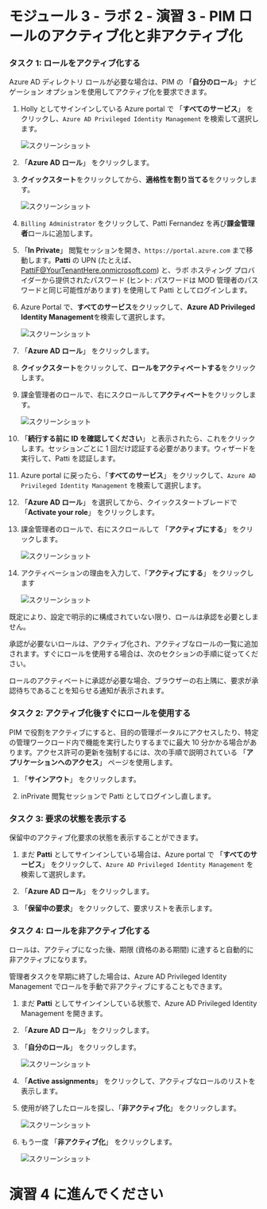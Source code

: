 # モジュール 3 - ラボ 2 - 演習 3 - PIM ロールのアクティブ化と非アクティブ化


### タスク 1: ロールをアクティブ化する


Azure AD ディレクトリ ロールが必要な場合は、PIM の 「**自分のロール**」 ナビゲーション オプションを使用してアクティブ化を要求できます。


1.  Holly としてサインインしている Azure portal で 「**すべてのサービス**」 をクリックし、`Azure AD Privileged Identity Management` を検索して選択します。

     ![スクリーンショット](../Media/a52510a3-b2a2-4b21-91a8-ee7f34b39a72.png)

1.  「**Azure AD ロール**」 をクリックします。
 
1.  **クイックスタート**をクリックしてから、**適格性を割り当てる**をクリックします。

     ![スクリーンショット](../Media/a7af9dbc-d901-4c9e-9cd5-63fd30726639.png)

1.  `Billing Administrator` をクリックして、Patti Fernandez を再び**課金管理者**ロールに追加します。


1.  「**In Private**」 閲覧セッションを開き、`https://portal.azure.com` まで移動します。**Patti** の UPN (たとえば、PattiF@YourTenantHere.onmicrosoft.com) と、ラボ ホスティング プロバイダーから提供されたパスワード (ヒント: パスワードは MOD 管理者のパスワードと同じ可能性があります) を使用して Patti としてログインします。  

1.  Azure Portal で、**すべてのサービス**をクリックして、**Azure AD Privileged Identity Management**を検索して選択します。

     ![スクリーンショット](../Media/a52510a3-b2a2-4b21-91a8-ee7f34b39a72.png)

1.  「**Azure AD ロール**」 をクリックします。

1.  **クイックスタート**をクリックして、**ロールをアクティベートする**をクリックします。

1.  課金管理者のロールで、右にスクロールして**アクティベート**をクリックします。

     ![スクリーンショット](../Media/bd3d79a3-a66d-48a5-8b2e-94c18358b250.png)

1.  「**続行する前に ID を確認してください**」 と表示されたら、これをクリックします。セッションごとに 1 回だけ認証する必要があります。ウィザードを実行して、Patti を認証します。
 
1.  Azure portal に戻ったら、「**すべてのサービス**」 をクリックして、`Azure AD Privileged Identity Management` を検索して選択します。

1.  「**Azure AD ロール**」 を選択してから、クイックスタートブレードで 「**Activate your role**」 をクリックします。

1.  課金管理者のロールで、右にスクロールして 「**アクティブにする**」 をクリックします。

     ![スクリーンショット](../Media/bd3d79a3-a66d-48a5-8b2e-94c18358b250.png)

1.  アクティベーションの理由を入力して、「**アクティブにする**」 をクリックします

     ![スクリーンショット](../Media/b17f972d-8df2-4b78-a361-202bab94dd17.png)

既定により、設定で明示的に構成されていない限り、ロールは承認を必要としません。 

 承認が必要ないロールは、アクティブ化され、アクティブなロールの一覧に追加されます。すぐにロールを使用する場合は、次のセクションの手順に従ってください。

 ロールのアクティベートに承認が必要な場合、ブラウザーの右上隅に、要求が承認待ちであることを知らせる通知が表示されます。


### タスク 2: アクティブ化後すぐにロールを使用する


PIM で役割をアクティブにすると、目的の管理ポータルにアクセスしたり、特定の管理ワークロード内で機能を実行したりするまでに最大 10 分かかる場合があります。アクセス許可の更新を強制するには、次の手順で説明されている 「**アプリケーションへのアクセス**」 ページを使用します。


1.  「**サインアウト**」 をクリックします。

1.  inPrivate 閲覧セッションで Patti としてログインし直します。


### タスク 3: 要求の状態を表示する


保留中のアクティブ化要求の状態を表示することができます。


1.  まだ **Patti** としてサインインしている場合は、Azure portal で 「**すべてのサービス**」 をクリックして、`Azure AD Privileged Identity Management` を検索して選択します。

1.  「**Azure AD ロール**」 をクリックします。

1.  「**保留中の要求**」 をクリックして、要求リストを表示します。


### タスク 4: ロールを非アクティブ化する


ロールは、アクティブになった後、期限 (資格のある期間) に達すると自動的に非アクティブになります。

管理者タスクを早期に終了した場合は、Azure AD Privileged Identity Management でロールを手動で非アクティブにすることもできます。



1.  まだ **Patti** としてサインインしている状態で、Azure AD Privileged Identity Management を開きます。

1.  「**Azure AD ロール**」 をクリックします。

1.  「**自分のロール**」 をクリックします。

     ![スクリーンショット](../Media/72435386-92e6-4cb7-9107-7adcc1198389.png)

1.  「**Active assignments**」 をクリックして、アクティブなロールのリストを表示します。

1.  使用が終了したロールを探し、「**非アクティブ化**」 をクリックします。

     ![スクリーンショット](../Media/6360dbed-ceea-4139-8282-a95f2b26ebd2.png)

1.  もう一度 「**非アクティブ化**」 をクリックします。

     ![スクリーンショット](../Media/deactivate.png)




# 演習 4 に進んでください
